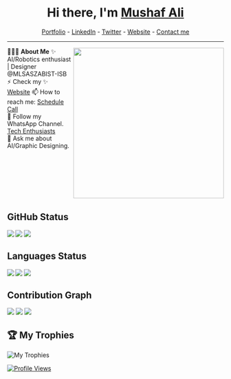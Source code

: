 <h1 align="center"> Hi there, I'm <a href="https://www.linkedin.com/in/mushafmir/">Mushaf Ali</a> </h1> 

<!--- Adding Header Elements -->
<p align="center">
  <a href="https://mushafmirdev.github.io/portfolio/">Portfolio</a> -
  <a href="https://www.linkedin.com/in/mushafmir/">LinkedIn</a> - 
  <a href="https://x.com/Mushafmir1850">Twitter</a> -
  <a href="https://mushafmirdev.github.io/portfolio/">Website</a> -
  <a href="https://topmate.io/mushaf_ali">Contact me</a> 
</p> 

-----------------------------------------------------------
👨🏻‍💻 **About Me**<img src="https://raw.githubusercontent.com/sanjay-kv/sanjay-kv/main/Assets/illustration.png" min-width="300px" max-width="300px" width="350px" align="right"> 
✨ AI/Robotics enthusiast | Designer @MLSASZABIST-ISB <br>
⚡ Check my ✨ [Website](https://mushafmirdev.github.io/MyProfile/)
📫 How to reach me: [Schedule Call](https://topmate.io/mushaf_ali) <br>
👯 Follow my WhatsApp Channel. [Tech Enthusiasts](https://whatsapp.com/channel/0029VarkCmE2UPBBlMNbEW2J)<br>
💬 Ask me about AI/Graphic Designing.<br>

<br><br>
<br><br>
<br><br>

## GitHub Status

<img  src="https://github-profile-summary-cards.vercel.app/api/cards/stats?username=mushafmirdev&theme=tokyonight"  align="left" >
<img  src="https://github-stats-lemon.vercel.app/api?username=mushafmirdev&show_icons=true&hide_border=true&theme=react" >
<img  src="https://github-readme-streak-stats.herokuapp.com/?user=mushafmirdev&theme=tokyonight" >

## Languages Status

<img  src="https://github-profile-summary-cards.vercel.app/api/cards/most-commit-language?username=mushafmirdev&theme=tokyonight"  align="left">
<img  src="https://github-readme-stats.vercel.app/api/top-langs/?username=mushafmirdev&theme=tokyonight"  >
<img  src="https://github-profile-summary-cards.vercel.app/api/cards/repos-per-language?username=mushafmirdev&theme=tokyonight" >


## Contribution Graph

<img  src="https://github-readme-activity-graph.vercel.app/graph?username=mushafmirdev&theme=react-dark" >
<img  src="https://github-profile-summary-cards.vercel.app/api/cards/profile-details?username=mushafmirdev&theme=tokyonight" >
<img  src="https://github-profile-summary-cards.vercel.app/api/cards/productive-time?username=mushafmirdev&theme=tokyonight">

<!--- Adding Tech Stack open Section -->
## 🏆 My Trophies
![My Trophies](https://github-profile-trophy.vercel.app/?username=mushafmirdev)

[![Profile Views](https://visitcount.itsvg.in/api?id=mushafmirdev&icon=0&color=3)](https://visitcount.itsvg.in)

<!-- Proudly created with GPRM ( https://gprm.itsvg.in ) -->

